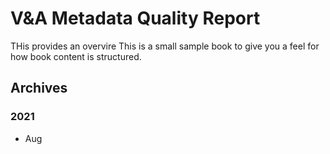 # V&A Metadata Quality Report

THis provides an overvire
This is a small sample book to give you a feel for how book content is
structured.

## Archives

### 2021

  * Aug

